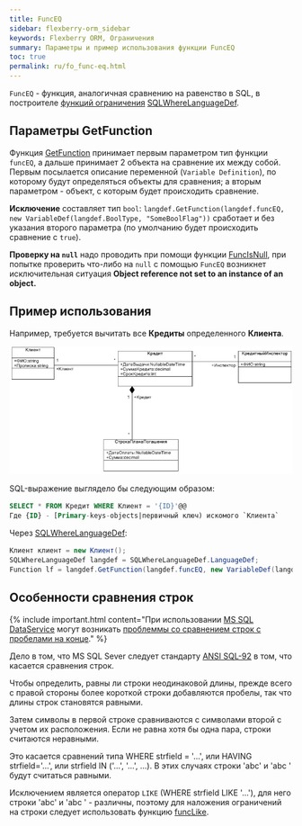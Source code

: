 ```yaml
---
title: FuncEQ
sidebar: flexberry-orm_sidebar
keywords: Flexberry ORM, Ограничения
summary: Параметры и пример использования функции FuncEQ
toc: true
permalink: ru/fo_func-eq.html
---
```


`FuncEQ` - функция, аналогичная сравнению на равенство в SQL, в построителе [функций ограничения](fo_limit-function.html) [SQLWhereLanguageDef](fo_function-list.html).

## Параметры GetFunction

Функция [GetFunction](fo_function-list.html) принимает первым параметром тип функции `funcEQ`, а дальше принимает 2 объекта на сравнение их между собой. Первым посылается описание переменной (`Variable Definition`), по которому будут определяться объекты для сравнения; а вторым параметром - объект, с которым будет происходить сравнение.

**Исключение** составляет тип `bool`: `langdef.GetFunction(langdef.funcEQ, new VariableDef(langdef.BoolType, "SomeBoolFlag"))` сработает и без указания второго параметра (по умолчанию будет происходить сравнение с `true`).

**Проверку на `null`** надо проводить при помощи функции [FuncIsNull](fo_func-is-null.html), при попытке проверить что-либо на `null` с помощью `FuncEQ` возникнет исключительная ситуация **Object reference not set to an instance of an object.**

## Пример использования

Например, требуется вычитать все **Кредиты** определенного **Клиента**.

![](/images/pages/products/flexberry-orm/query-language/filter-ex-diagram.png)

SQL-выражение выглядело бы следующим образом:

```sql
SELECT * FROM Кредит WHERE Клиент = '{ID}'@@
Где {ID} - [Primary-keys-objects|первичный ключ) искомого `Клиента`
```

Через [SQLWhereLanguageDef](fo_function-list.html):

```csharp   
Клиент клиент = new Клиент();
SQLWhereLanguageDef langdef = SQLWhereLanguageDef.LanguageDef;
Function lf = langdef.GetFunction(langdef.funcEQ, new VariableDef(langdef.GuidType, Information.ExtractPropertyPath<Кредит>(x => x.Клиент)), клиент.__PrimaryKey);
```

## Особенности сравнения строк

{% include important.html content="При использовании [MS SQL DataService](fo_mssql-data-service.html) могут возникать [проблеммы со сравнением строк с пробелами на конце](http://improvingsoftware.com/2009/09/09/beware-of-this-trap-when-comparing-strings-in-t-sql-with-trailing-spaces/)." %}

Дело в том, что MS SQL Sever следует стандарту [ANSI SQL-92](https://ru.wikipedia.org/wiki/SQL-92) в том, что касается сравнения строк.

Чтобы определить, равны ли строки неодинаковой длины, прежде всего с правой стороны более короткой строки добавляются пробелы, так что длины строк становятся равными.

Затем символы в первой строке сравниваются с символами второй с учетом их расположения. Если не равна хотя бы одна пара, строки считаются неравными.

Это касается сравнений типа WHERE strfield = '...', или HAVING strfield='...', или strfield IN ('...', '...', ...). В этих случаях строки 'abc' и 'abc  ' будут считаться равными.

Исключением является оператор `LIKE` (WHERE strfield LIKE '...'), для него строки 'abc' и 'abc  ' - различны, поэтому для наложения ограничений на строки следует использовать функцию [funcLike](fo_func-like.html).
